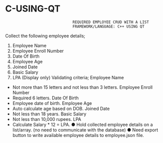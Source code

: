 # C-USING-QT
                                  REQUIRED EMPLOYEE CRUD WITH A LIST
                                  FRAMEWORK/LANGUAGE: C++ USING QT
Collect the following employee details;
1. Employee Name
2. Employee Enroll Number
3. Date Of Birth
4. Employee Age
5. Joined Date
6. Basic Salary
7. LPA (Display only)
Validating criteria;
Employee Name
- Not more than 15 letters and not less than 3 letters.
Employee Enroll Number
- Required 6 letters.
Date Of Birth
- Employee date of birth.
Employee Age
- Auto calculate age based on DOB.
Joined Date
- Not less than 18 years.
Basic Salary
- Not less than 10,000 rupees.
LPA
- Calculate Salary * 12 = LPA.
● Hold collected employee details on a list/array. (no need to communicate with the 
database)
● Need export button to write available employee details to employee.json file.
